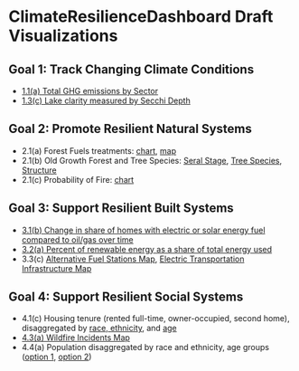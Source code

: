 # ClimateResilienceDashboard Draft Visualizations

## Goal 1: Track Changing Climate Conditions

* [1.1(a) Total GHG emissions by Sector](1.1(a)_Greenhouse_Gas.html)
* [1.3(c) Lake clarity measured by Secchi Depth](1.3(c)_Secchi_Depth.html)

## Goal 2: Promote Resilient Natural Systems

* 2.1(a) Forest Fuels treatments: [chart](2.1(a)_ForestFuel.html), [map](Maps/ForestFuelTreatment.html)
* 2.1(b) Old Growth Forest and Tree Species: [Seral Stage](2.1(b)_OldGrowthForest_SeralStage.html), [Tree Species](2.1(b)_OldGrowthForest_Species.html), [Structure](2.1(b)_OldGrowthForest_Structure.html)
* 2.1(c) Probability of Fire: [chart](2.1(c)_Probability_of_Fire.html)

## Goal 3: Support Resilient Built Systems

* [3.1(b) Change in share of homes with electric or solar energy fuel compared to oil/gas over time](3.1(b)_HomeHeatingFuels.html)
* [3.2(a) Percent of renewable energy as a share of total energy used](3.2(a)_EnergyMix.html)
* 3.3(c) [Alternative Fuel Stations Map](Maps/AlternateFuelStations.html), [Electric Transportation Infrastructure Map](Maps/ElectricTransportationInfrastructure.html)

## Goal 4: Support Resilient Social Systems

* 4.1(c) Housing tenure (rented full-time, owner-occupied, second home), disaggregated by [race, ethnicity](4.1(c)_TenureByRace.html), and [age](4.1(c)_TenureByAge.html)
* [4.3(a) Wildfire Incidents Map](Maps/Firewise_IncidentsRxBurn_EmergencyServices.html)
* 4.4(a) Population disaggregated by race and ethnicity, age groups ([option 1](4.4(a)_RaceEthnicity_v1.html), [option 2](4.4(a)_RaceEthnicity_v2.html))
